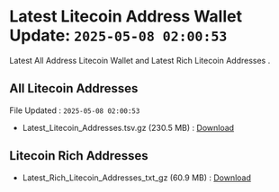 # Latest Litecoin Address Wallet Update: `2025-05-08 02:00:53`

Latest All Address Litecoin Wallet and Latest Rich Litecoin Addresses .

## All Litecoin Addresses

File Updated : `2025-05-08 02:00:53`

- Latest_Litecoin_Addresses.tsv.gz (230.5 MB) : [Download](https://github.com/Pymmdrza/Rich-Address-Wallet/releases/tag/Litecoin)

## Litecoin Rich Addresses

- Latest_Rich_Litecoin_Addresses_txt_gz (60.9 MB) : [Download](https://github.com/Pymmdrza/Rich-Address-Wallet/releases/tag/Litecoin)
